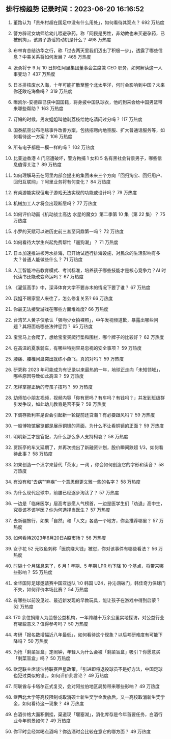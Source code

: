 
## 排行榜趋势 记录时间：2023-06-20 16:16:52
  
  1. 董路认为「贵州村超在国足中没有什么用处」，如何看待其观点？ 692 万热度
    
  2. 警方辟谣女幼师给幼儿喂避孕药，称「网民是男性，非幼教也未买避孕药，已被刑拘」，该男子造谣的动机是什么？ 498 万热度
    
  3. 布林肯总结访华之行，称「过去两天里我们迈出了积极一步」，透露了哪些信息？中美关系将如何发展？ 465 万热度
    
  4. 张勇将于 9 月 10 日卸任阿里集团董事会主席兼 CEO 职务，如何解读这一人事变动？ 437 万热度
    
  5. 日本排核废水入海，十年可能扩散至整个北太平洋，何时会影响到中国？未来你还敢吃海鱼吗？ 319 万热度
    
  6. 曝凯尔-安德森已获中国国籍，将身披中国队球衣，他的到来会给中国男篮带来哪些帮助？ 163 万热度
    
  7. 订婚的时候，男友姐姐叫他剥荔枝给她吃请问过分吗？ 117 万热度
    
  8. 国泰航空公布毛毯事件改善方案，包括招聘内地空服、扩大普通话服务等，如何看待这一方案？ 106 万热度
    
  9. 所有电子都是一模一样的吗？ 102 万热度
    
  10. 比亚迪香港 4 门店遭破坏，警方拘捕 1 女和 5 名有黑社会背景男子，哪些信息值得关注？ 89 万热度
    
  11. 如何理解马云在阿里内部会提出的集团未来三个方向「回归淘宝、回归用户、回归互联网」？阿里业务将有何变化？ 84 万热度
    
  12. 有桌游能实现但电子游戏无法实现的功能或设计吗？ 79 万热度
    
  13. 机械加工人才将会出现断层吗？ 77 万热度
    
  14. 如何评价动画《机动战士高达 水星的魔女》第二季第 10 集（第 22 集）？ 75 万热度
    
  15. 小罗的天赋可以进历史前三甚至问鼎第一吗？ 72 万热度
    
  16. 如何看待大学生兴起免费帮忙「遛狗潮」？ 71 万热度
    
  17. 日本加速推进核污水排海，已开始试运行排海设施，对民众的生活影响有多大？普通人能做些什么？ 71 万热度
    
  18. 人工智能冲击教育模式、考试标准，培养孩子哪些技能才是核心竞争力？AI 时代读书还能改变命运吗？ 67 万热度
    
  19. 《灌篮高手》中，深泽体育大学不要赤木的情况下要了谁？ 67 万热度
    
  20. 我姐不跟家里人来往了，怎么修复关系? 66 万热度
    
  21. 你最无法接受游戏在哪些方面堆难度? 66 万热度
    
  22. 台湾艺人黄子佼承认「强吻少女拍裸照」，中午发视频道歉，暴露出哪些问题？其将面临哪些法律惩罚？ 65 万热度
    
  23. 宝宝马上会爬了，想给宝宝买爬行垫和围栏，哪个牌子的比较好？ 62 万热度
    
  24. 在高温的夏季骑车，有哪些特别容易忽视的安全事项？ 59 万热度
    
  25. 腰痛、腰椎间盘突出就练小燕飞，真的对吗？ 59 万热度
    
  26. 研究称 2023 年可能成为有记录以来最热的一年，地球正走向「未知领域」，哪些原因导致如此高温？ 59 万热度
    
  27. 怎样掌握正确的夸孩子技巧？ 59 万热度
    
  28. 幼师拍小朋友视频，视频内容「你有房吗？有车吗？有钱吗？」并发到班级群引发争议，如此幼儿教育是否不妥？ 59 万热度
    
  29. 下调存款利率是否会引起新一轮提前还贷潮？有必要跟风吗？ 59 万热度
    
  30. 一般博物馆展览都是展示铜镜的背面，为什么不让看铜镜的正面？ 59 万热度
    
  31. 明明新兰才是官配，为什么那么多人支持柯哀？ 58 万热度
    
  32. 贾跃亭的车又延期了，并再次抛出了新融资计划，股价瞬间跌超 1/3，如何看待此事？ 58 万热度
    
  33. 如果创造一个汉字来替代「茶水」一词 ，你会如何创造它的字形和读音？ 58 万热度
    
  34. 有没有和“去病”“弃疾”一个意思但更文雅一些的名字？ 58 万热度
    
  35. 为什么现代足球中，前腰已经逐步淘汰了？ 57 万热度
    
  36. 一边是「临床医学」居高考志愿人气榜首，一边是医学生们「劝退」高中生，究竟该不该学医？你为何选择当医生？ 57 万热度
    
  37. 去新疆旅行，如果「自然」和「人文」各选一个地方，你会推荐哪里？ 57 万热度
    
  38. 如何看待2023年6月20日A股市场？ 56 万热度
    
  39. 女子花 52 元取鱼刺称「医院赚大钱」被怼，你对该事件有哪些看法？ 56 万热度
    
  40. 时隔十个月降息来了，6 月 1 年期、5 年期 LPR 均下降 10 个基点，将带来哪些影响？ 55 万热度
    
  41. 金华国际足球邀请赛中国亚运队 1:0 韩国 U24，孙沁涵破门，韩佳奇力保球门不失，如何评价本场比赛？ 54 万热度
    
  42. 有哪些以前没见过、最近新发现的早教玩具，能让孩子在游戏中得到启蒙？ 52 万热度
    
  43. 170 余位捐赠人为监督公益机构，一年跨越十万余公里实地探访，对公益行业有哪些意义？值得参考吗？ 50 万热度
    
  44. 考研「报名数增幅近八年最低」，如何看待这个现象？以后考研难度有可能下降吗？ 50 万热度
    
  45. 为抢「剩菜盲盒」定闹钟，年轻人为什么会被「剩菜盲盒」吸引？你愿意买「剩菜盲盒」吗？ 50 万热度
    
  46. 欧足联主席谈沙特联赛巨星政策，「引进即将退役球员不是好方法，中国足球也犯过类似的错」，如何评价此言论？ 49 万热度
    
  47. 阿联酋与卡塔尔正式复交，会对阿拉伯地区局势带来哪些影响？ 49 万热度
    
  48. 继西北大学等高校限制或取消硕士新生奖学金发放后，又一高校取消新生奖学金，如何看待这一现象？ 49 万热度
    
  49. 白酒价格大面积倒挂，渠道现「堰塞湖」，消化库存是今年首要任务，白酒行业今年前景如何？ 49 万热度
    
  50. 你平时会经常喝点酒吗？你选酒时会比较在意它的哪方面？ 49 万热度
    